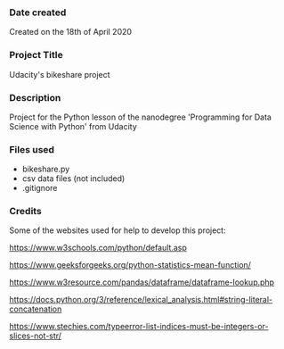 ### Date created
Created on the 18th of April 2020

### Project Title
Udacity's bikeshare project

### Description
Project for the Python lesson of the nanodegree 'Programming for Data Science with Python' from Udacity

### Files used
   * bikeshare.py
   * csv data files (not included)
   * .gitignore

### Credits
Some of the websites used for help to develop this project:

https://www.w3schools.com/python/default.asp

https://www.geeksforgeeks.org/python-statistics-mean-function/

https://www.w3resource.com/pandas/dataframe/dataframe-lookup.php

https://docs.python.org/3/reference/lexical_analysis.html#string-literal-concatenation

https://www.stechies.com/typeerror-list-indices-must-be-integers-or-slices-not-str/
